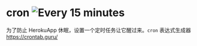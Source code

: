 # cron ![Every 15 minutes](https://github.com/ifyour/cron/workflows/Every%2015%20minutes/badge.svg)

为了防止 HerokuApp 休眠，设置一个定时任务让它醒过来。`cron` 表达式生成器 https://crontab.guru/
